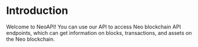 # Introduction

Welcome to NeoAPI! You can use our API to access Neo blockchain API endpoints, which can get information on blocks, transactions, and assets on the Neo blockchain.

